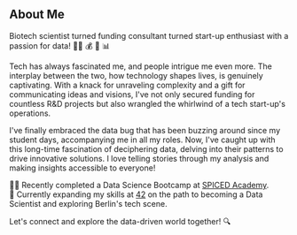 ## About Me

Biotech scientist turned funding consultant turned start-up enthusiast with a passion for data! 👨‍🔬 💰 🚀 📊

Tech has always fascinated me, and people intrigue me even more. The interplay between the two, how technology shapes lives, is genuinely captivating. With a knack for unraveling complexity and a gift for communicating ideas and visions, I've not only secured funding for countless R&D projects but also wrangled the whirlwind of a tech start-up's operations.

I've finally embraced the data bug that has been buzzing around since my student days, accompanying me in all my roles. Now, I've caught up with this long-time fascination of deciphering data, delving into their patterns to drive innovative solutions. I love telling stories through my analysis and making insights accessible to everyone!

👨‍💻 Recently completed a Data Science Bootcamp at [SPICED Academy](https://www.spiced-academy.com/en).  
🌟 Currently expanding my skills at [42](https://42berlin.de/) on the path to becoming a Data Scientist and exploring Berlin's tech scene.

Let's connect and explore the data-driven world together! 🔍
